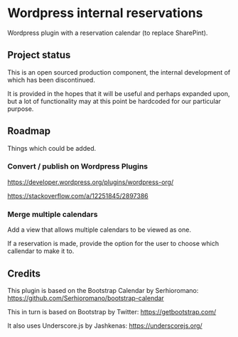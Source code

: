 # Wordpress internal reservations

Wordpress plugin with a reservation calendar (to replace SharePint).

## Project status

This is an open sourced production component, the internal development of which has been discontinued.

It is provided in the hopes that it will be useful and perhaps expanded upon, but a lot of functionality may at this point be hardcoded for our particular purpose.

## Roadmap

Things which could be added.

### Convert / publish on Wordpress Plugins

https://developer.wordpress.org/plugins/wordpress-org/

https://stackoverflow.com/a/12251845/2897386

### Merge multiple calendars

Add a view that allows multiple calendars to be viewed as one.

If a reservation is made, provide the option for the user to choose which callendar to make it to.

## Credits

This plugin is based on the Bootstrap Calendar by Serhioromano:
https://github.com/Serhioromano/bootstrap-calendar

This in turn is based on Bootstrap by Twitter:
https://getbootstrap.com/

It also uses Underscore.js by Jashkenas:
https://underscorejs.org/
